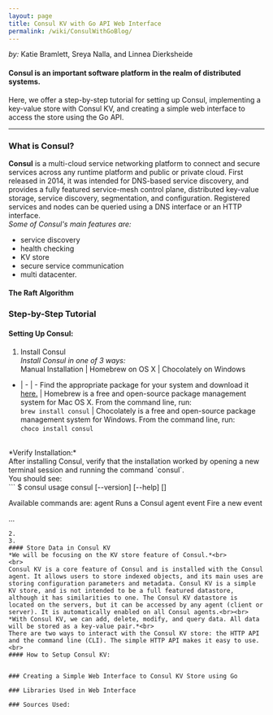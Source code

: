 ```yaml
---
layout: page
title: Consul KV with Go API Web Interface
permalink: /wiki/ConsulWithGoBlog/
---
```


*by:* Katie Bramlett, Sreya Nalla, and Linnea Dierksheide

#### Consul is an important software platform in the realm of distributed systems.
Here, we offer a step-by-step tutorial for setting up Consul, implementing a key-value store with Consul KV, and creating a simple web interface to access the store using the Go API.

---

### What is Consul?
**Consul** is a multi-cloud service networking platform to connect and secure services across any runtime platform and public or private cloud. First released in 2014, it was intended for DNS-based service discovery, and provides a fully featured service-mesh control plane, distributed key-value storage, service discovery, segmentation, and configuration. Registered services and nodes can be queried using a DNS interface or an HTTP interface.<br> 
*Some of Consul's main features are:*
- service discovery
- health checking
- KV store
- secure service communication
- multi datacenter. <br> 
#### The Raft Algorithm

### Step-by-Step Tutorial
#### Setting Up Consul:
1. Install Consul<br>
*Install Consul in one of 3 ways:*<br>
 Manual Installation | Homebrew on OS X | Chocolately on Windows
- | - | -
Find the appropriate package for your system and download it <br>[here.](https://www.consul.io/downloads.html) | Homebrew is a free and open-source package management system for Mac OS X. From the command line, run:<br>`brew install consul` | Chocolately is a free and open-source package management system for Windows. From the command line, run:<br>`choco install consul`
<br>
*Verify Installation:*<br>
After installing Consul, verify that the installation worked by opening a new terminal session and running the command `consul`.<br>
You should see:<br>
```
$ consul
usage consul [--version] [--help] <command> [<args>]

Available commands are:
    agent          Runs a Consul agent
    event          Fire a new event

...
```
2. 
3. 
#### Store Data in Consul KV
*We will be focusing on the KV store feature of Consul.*<br>
<br>
Consul KV is a core feature of Consul and is installed with the Consul agent. It allows users to store indexed objects, and its main uses are storing configuration parameters and metadata. Consul KV is a simple KV store, and is not intended to be a full featured datastore, although it has similarities to one. The Consul KV datastore is located on the servers, but it can be accessed by any agent (client or server). It is automatically enabled on all Consul agents.<br><br>
*With Consul KV, we can add, delete, modify, and query data. All data will be stored as a key-value pair.*<br>
There are two ways to interact with the Consul KV store: the HTTP API and the command line (CLI). The simple HTTP API makes it easy to use.<br>
#### How to Setup Consul KV:


### Creating a Simple Web Interface to Consul KV Store using Go 

### Libraries Used in Web Interface

### Sources Used:

